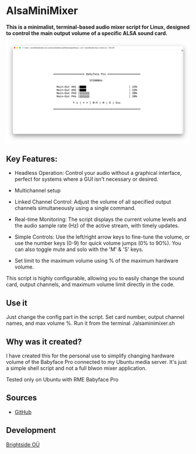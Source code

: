 # AlsaMiniMixer


**This is a minimalist, terminal-based audio mixer script for Linux, designed to control the main output volume of a specific ALSA sound card.**

![AlsaMiniMixer](Resources/Images/Screenshot.png)

## Key Features:

* Headless Operation: Control your audio without a graphical interface, perfect for systems where a GUI isn't necessary or desired.

* Multichannel setup

* Linked Channel Control: Adjust the volume of all specified output channels simultaneously using a single command.

* Real-time Monitoring: The script displays the current volume levels and the audio sample rate (Hz) of the active stream, with timely updates.

* Simple Controls: Use the left/right arrow keys to fine-tune the volume, or use the number keys (0-9) for quick volume jumps (0% to 90%). You can also toggle mute and solo with the 'M' & 'S' keys.

* Set limit to the maximum volume using % of the maximum hardware volume.

This script is highly configurable, allowing you to easily change the sound card, output channels, and maximum volume limit directly in the code.

## Use it
Just change the config part in the script. Set card number, output channel names, and max volume %. Run it from the terminal ./alsaminimixer.sh

## Why was it created?
I have created this for the personal use to simplify changing hardware volume of the Babyface Pro connected to my Ubuntu media server. It's just a simple shell script and not a full blwon mixer application.

Tested only on Ubuntu with RME Babyface Pro

## Sources
-  [GitHub](https://github.com/t3brightside/pagelist)

## Development
[Brightside OÜ](https://t3brightside.com/)
